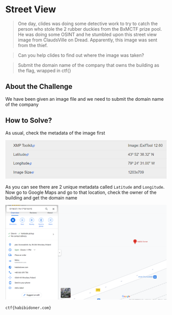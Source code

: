 # Street View
> One day, clides was doing some detective work to try to catch the person who stole the 2 rubber duckies from the BxMCTF prize pool. He was doing some OSINT and he stumbled upon this street view image from ClaudsVille on Dread. Apparently, this image was sent from the thief.

> Can you help clides to find out where the image was taken?
 
> Submit the domain name of the company that owns the building as the flag, wrapped in ctf{}

## About the Challenge
We have been given an image file and we need to submit the domain name of the company

## How to Solve?
As usual, check the metadata of the image first

![metadata](images/metadata.png)

As you can see there are 2 unique metadata called `Latitude` and `Longitude`. Now go to Google Maps and go to that location, check the owner of the building and get the domain name

![flag](images/flag.png)

```
ctf{habibidoner.com}
```